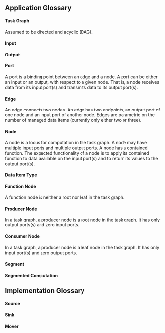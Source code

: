

## Application Glossary


#### Task Graph

Assumed to be directed and acyclic (DAG).



#### Input

#### Output


#### Port

A port is a binding point between an edge and a node.  A port can be either an input or an output, with respect to a given node.  That is, a node receives data from its input port(s) and transmits data to its output port(s).


#### Edge

An edge connects two nodes.  An edge has two endpoints, an output port of one node and an input port of another node.
Edges are parametric on the number of managed data items (currently only either two or three).


#### Node

A node is a locus for computation in the task graph.
A node may have multiple input ports and multiple output ports.
A node has a contained function.
The expected functionality of a node is to apply its contained function to 
data available on the input port(s) and to return its values to the output port(s).


#### Data Item Type


#### Function Node

A function node is neither a root nor leaf in the task graph.


#### Producer Node

In a task graph, a producer node is a root node in the task graph.  It has only output ports(s) and zero input ports.


#### Consumer Node

In a task graph, a producer node is a leaf node in the task graph.  It has only input port(s) and zero output ports.


#### Segment


#### Segmented Computation


## Implementation Glossary

#### Source

#### Sink

#### Mover
